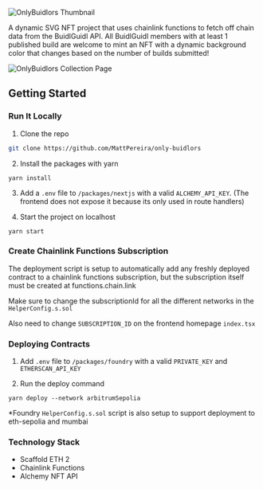![OnlyBuidlors Thumbnail](https://only-buidlors.vercel.app/readme/project-title.png)

A dynamic SVG NFT project that uses chainlink functions to fetch off chain data from the BuidlGuidl API. All BuidlGuidl members with at least 1 published build are welcome to mint an NFT with a dynamic background color that changes based on the number of builds submitted!

![OnlyBuidlors Collection Page](https://only-buidlors.vercel.app/readme/collection-page.png)

## Getting Started

### Run It Locally

1. Clone the repo

```bash
git clone https://github.com/MattPereira/only-buidlors
```

2. Install the packages with yarn

```
yarn install
```

3. Add a `.env` file to `/packages/nextjs` with a valid `ALCHEMY_API_KEY`. (The frontend does not expose it because its only used in route handlers)

4. Start the project on localhost

```
yarn start
```

### Create Chainlink Functions Subscription

The deployment script is setup to automatically add any freshly deployed contract to a chainlink functions subscription, but the subscription itself must be created at functions.chain.link

Make sure to change the subscriptionId for all the different networks in the `HelperConfig.s.sol`

Also need to change `SUBSCRIPTION_ID` on the frontend homepage `index.tsx`

### Deploying Contracts

1. Add `.env` file to `/packages/foundry` with a valid `PRIVATE_KEY` and `ETHERSCAN_API_KEY`

2. Run the deploy command

```
yarn deploy --network arbitrumSepolia
```

\*Foundry `HelperConfig.s.sol` script is also setup to support deployment to eth-sepolia and mumbai

### Technology Stack

- Scaffold ETH 2
- Chainlink Functions
- Alchemy NFT API
